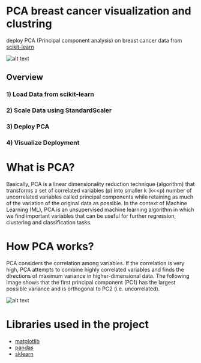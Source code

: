 # PCA breast cancer visualization and clustring 
deploy PCA (Principal component analysis) on breast cancer data from [scikit-learn](https://scikit-learn.org/) 

![alt text]("https://github.com/meysam810/PCA-breast-cancer-visualization/blob/master/plot2.png")

## Overview

### 1) Load Data from scikit-learn

### 2) Scale Data using StandardScaler

### 3) Deploy PCA

### 4) Visualize  Deployment  



# What is PCA?
Basically, PCA is a linear dimensionality reduction technique (algorithm) that transforms a set of correlated variables (p) into smaller k (k<<p) number of uncorrelated variables called principal components while retaining as much of the variation of the original data as possible. In the context of Machine Learning (ML), PCA is an unsupervised machine learning algorithm in which we find important variables that can be useful for further regression, clustering and classification tasks.

# How PCA works?
PCA considers the correlation among variables. If the correlation is very high, PCA attempts to combine highly correlated variables and finds the directions of maximum variance in higher-dimensional data. The following image shows that the first principal component (PC1) has the largest possible variance and is orthogonal to PC2 (i.e. uncorrelated).

![alt text]("https://miro.medium.com/max/633/1*kUnPhARG0D2zgrRyRPqDXQ.png")

# Libraries used in the project

- [matplotlib](https://matplotlib.org/)
- [pandas](https://pandas.pydata.org/)
- [sklearn](https://scikit-learn.org/stable/)

